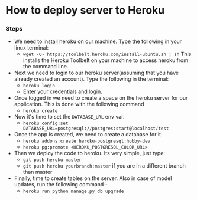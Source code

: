 # How to deploy server to Heroku

### Steps

* We need to install heroku on our machine. Type the following in your linux terminal:
	* ```wget -O- https://toolbelt.heroku.com/install-ubuntu.sh | sh```
  This installs the Heroku Toolbelt on your machine to access heroku from the command line.
* Next we need to login to our heroku server(assuming that you have already created an account). Type the following in the terminal:
	* ```heroku login```
    * Enter your credentials and login.
* Once logged in we need to create a space on the heroku server for our application. This is done with the following command
	* ```heroku create```
* Now it's time to set the `DATABASE_URL` env var.
    * ```heroku config:set DATABASE_URL=postgresql://postgres:start@localhost/test```
* Once the app is created, we need to create a database for it.
    * ```heroku addons:create heroku-postgresql:hobby-dev```
    * ```heroku pg:promote <HEROKU_POSTGRESQL_COLOR_URL>```
* Then we deploy the code to heroku. Its very simple, just type:
	* ```git push heroku master```
    * ```git push heroku yourbranch:master``` if you are in a different branch than master
* Finally, time to create tables on the server. Also in case of model updates, run the following command -
    * ```heroku run python manage.py db upgrade```
